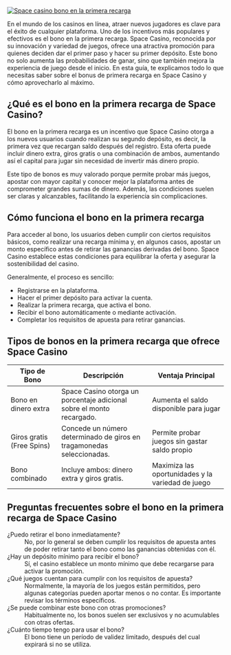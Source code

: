 [![Space casino bono en la primera recarga](https://123-caf.pages.dev/gitsignup.png)](https://vrmoo.ru/Bt82HjjY)

<p>En el mundo de los casinos en línea, atraer nuevos jugadores es clave para el éxito de cualquier plataforma. Uno de los incentivos más populares y efectivos es el bono en la primera recarga. Space Casino, reconocida por su innovación y variedad de juegos, ofrece una atractiva promoción para quienes deciden dar el primer paso y hacer su primer depósito. Este bono no solo aumenta las probabilidades de ganar, sino que también mejora la experiencia de juego desde el inicio. En esta guía, te explicamos todo lo que necesitas saber sobre el bonus de primera recarga en Space Casino y cómo aprovecharlo al máximo.</p>  <h2>¿Qué es el bono en la primera recarga de Space Casino?</h2> <p>El bono en la primera recarga es un incentivo que Space Casino otorga a los nuevos usuarios cuando realizan su segundo depósito, es decir, la primera vez que recargan saldo después del registro. Esta oferta puede incluir dinero extra, giros gratis o una combinación de ambos, aumentando así el capital para jugar sin necesidad de invertir más dinero propio.</p> <p>Este tipo de bonos es muy valorado porque permite probar más juegos, apostar con mayor capital y conocer mejor la plataforma antes de comprometer grandes sumas de dinero. Además, las condiciones suelen ser claras y alcanzables, facilitando la experiencia sin complicaciones.</p>  <h2>Cómo funciona el bono en la primera recarga</h2> <p>Para acceder al bono, los usuarios deben cumplir con ciertos requisitos básicos, como realizar una recarga mínima y, en algunos casos, apostar un monto específico antes de retirar las ganancias derivadas del bono. Space Casino establece estas condiciones para equilibrar la oferta y asegurar la sostenibilidad del casino.</p> <p>Generalmente, el proceso es sencillo:</p> <ul>   <li>Registrarse en la plataforma.</li>   <li>Hacer el primer depósito para activar la cuenta.</li>   <li>Realizar la primera recarga, que activa el bono.</li>   <li>Recibir el bono automáticamente o mediante activación.</li>   <li>Completar los requisitos de apuesta para retirar ganancias.</li> </ul>  <h2>Tipos de bonos en la primera recarga que ofrece Space Casino</h2> <table>   <thead>     <tr>       <th>Tipo de Bono</th>       <th>Descripción</th>       <th>Ventaja Principal</th>     </tr>   </thead>   <tbody>     <tr>       <td>Bono en dinero extra</td>       <td>Space Casino otorga un porcentaje adicional sobre el monto recargado.</td>       <td>Aumenta el saldo disponible para jugar</td>     </tr>     <tr>       <td>Giros gratis (Free Spins)</td>       <td>Concede un número determinado de giros en tragamonedas seleccionadas.</td>       <td>Permite probar juegos sin gastar saldo propio</td>     </tr>     <tr>       <td>Bono combinado</td>       <td>Incluye ambos: dinero extra y giros gratis.</td>       <td>Maximiza las oportunidades y la variedad de juego</td>     </tr>   </tbody> </table>  <h2>Preguntas frecuentes sobre el bono en la primera recarga de Space Casino</h2> <dl>   <dt>¿Puedo retirar el bono inmediatamente?</dt>   <dd>No, por lo general se deben cumplir los requisitos de apuesta antes de poder retirar tanto el bono como las ganancias obtenidas con él.</dd>      <dt>¿Hay un depósito mínimo para recibir el bono?</dt>   <dd>Sí, el casino establece un monto mínimo que debe recargarse para activar la promoción.</dd>      <dt>¿Qué juegos cuentan para cumplir con los requisitos de apuesta?</dt>   <dd>Normalmente, la mayoría de los juegos están permitidos, pero algunas categorías pueden aportar menos o no contar. Es importante revisar los términos específicos.</dd>      <dt>¿Se puede combinar este bono con otras promociones?</dt>   <dd>Habitualmente no, los bonos suelen ser exclusivos y no acumulables con otras ofertas.</dd>      <dt>¿Cuánto tiempo tengo para usar el bono?</dt>   <dd>El bono tiene un período de validez limitado, después del cual expirará si no se utiliza.</dd> </dl>